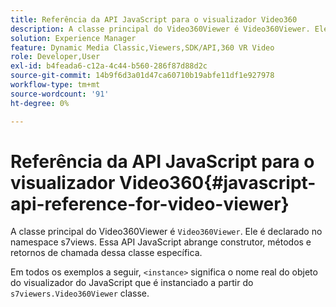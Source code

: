 ```yaml
---
title: Referência da API JavaScript para o visualizador Video360
description: A classe principal do Video360Viewer é Video360Viewer. Ele é declarado no namespace s7views. Essa API JavaScript abrange construtor, métodos e retornos de chamada dessa classe específica.
solution: Experience Manager
feature: Dynamic Media Classic,Viewers,SDK/API,360 VR Video
role: Developer,User
exl-id: b4feada6-c12a-4c44-b560-286f87d88d2c
source-git-commit: 14b9f6d3a01d47ca60710b19abfe11df1e927978
workflow-type: tm+mt
source-wordcount: '91'
ht-degree: 0%

---
```


# Referência da API JavaScript para o visualizador Video360{#javascript-api-reference-for-video-viewer}

A classe principal do Video360Viewer é `Video360Viewer`. Ele é declarado no namespace s7views. Essa API JavaScript abrange construtor, métodos e retornos de chamada dessa classe específica.

Em todos os exemplos a seguir, `<instance>` significa o nome real do objeto do visualizador do JavaScript que é instanciado a partir do `s7viewers.Video360Viewer` classe.
